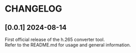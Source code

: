 # CHANGELOG

## [0.0.1] 2024-08-14
First official release of the h.265 converter tool.  
Refer to the README.md for usage and general information.